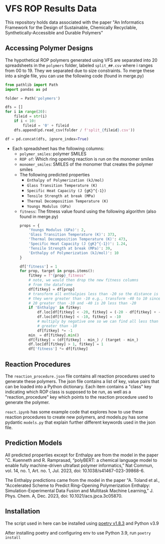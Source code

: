 # VFS ROP Results Data

This repository holds data associated with the paper "An Informatics Framework for the Design of Sustainable, Chemically Recyclable, Synthetically-Accessible and Durable Polymers"

## Accessing Polymer Designs
The hypothetical ROP polymers generated using VFS are separated into 20 spreadsheets in the `polymers` folder, labeled `split_##.csv` where i ranges from 00 to 19. They we separated due to size constraints. To merge these into a single file, you can use the following code (found in merge.py)
```Python
from pathlib import Path
import pandas as pd

folder = Path('polymers')

dfs = []
for i in range(20):
    fileid = str(i)
    if i < 10:
        fileid = '0' + fileid
    dfs.append(pd.read_csv(folder / f'split_{fileid}.csv'))

df = pd.concat(dfs, ignore_index=True)
```

- Each spreadsheet has the following columns:
    - `polymer_smiles`: polymer SMILES
    - `ROP of`: Which ring opening reaction is run on the monomer smiles
    - `monomer_smiles`: SMILES of the monomer that creates the polymer smiles
    - The following predicted properties
        - `Enthalpy of Polymerization (kJ/mol)`
        - `Glass Transition Temperature (K)`
        - `Specific Heat Capacity (J {gK}^{-1})`
        - `Tensile Strength at break (MPa)`
        - `Thermal Decomposition Temperature (K)`
        - `Youngs Modulus (GPa)`
    - `fitness`: The fitness value found using the following algorithm (also found in merge.py)
        ```Python
        props = {
            'Youngs Modulus (GPa)': 2,
            'Glass Transition Temperature (K)': 373,
            'Thermal Decomposition Temperature (K)': 473,
            'Specific Heat Capacity (J {gK}^{-1})': 1.24,
            'Tensile Strength at break (MPa)': 39,
            'Enthalpy of Polymerization (kJ/mol)': 10
        }

        df['fitness'] = 1
        for prop, target in props.items():
            fitkey = f"{prop}_fitness"
            # note, we would then drop the new fitness columns 
            # from the dataframe
            df[fitkey] = df[prop]
            # transform all enthalpies less than -20 so the distance is the same as if 
            # they were greater than -10 e.g., transform -40 to 10 since 10 is 
            # 20 greater than -10 and -40 is 20 less than -20
            if 'Enthalpy' in fitkey:
                df.loc[df[fitkey] < -20, fitkey] = (-20 - df[fitkey] + -10)
                df.loc[df[fitkey] < -10, fitkey] = -10
                # multiply by negative one so we can find all less than 10 instead of
                # greater than -10
                df[fitkey] *= -1
            min_ = df[fitkey].min()
            df[fitkey] = (df[fitkey] - min_) / (target - min_)
            df.loc[df[fitkey] > 1, fitkey] = 1
            df['fitness'] *= df[fitkey]
        ```

## Reaction Procedures
The `reaction_procedure.json` file contains all reaction procedures used to generate these polymers. The json file contains a list of key, value pairs that can be loaded into a Python dictionary. Each item contains a "class" key indicating which ROP class is supposed to be run, as well as a "reaction_procedure" key which points to the reaction procedure used to generate the polymer.

`react.ipynb` has some example code that explores how to use these reaction procedures to create new polymers, and models.py has some pydantic `models.py` that explain further different keywords used in the json file.

## Prediction Models
All predicted properties except for Enthalpy are from the model in the paper "C. Kuenneth and R. Ramprasad, “polyBERT: a chemical language model to enable fully machine-driven ultrafast polymer informatics,” Nat Commun, vol. 14, no. 1, Art. no. 1, Jul. 2023, doi: 10.1038/s41467-023-39868-6.

The Enthalpy predictions came from the model in the paper "A. Toland et al., “Accelerated Scheme to Predict Ring-Opening Polymerization Enthalpy: Simulation-Experimental Data Fusion and Multitask Machine Learning,” J. Phys. Chem. A, Dec. 2023, doi: 10.1021/acs.jpca.3c05870.

## Installation
The script used in here can be installed using [poetry v1.8.3](https://python-poetry.org/) and Python v3.9

After installing poetry and configuring env to use Python 3.9, run `poetry install`
